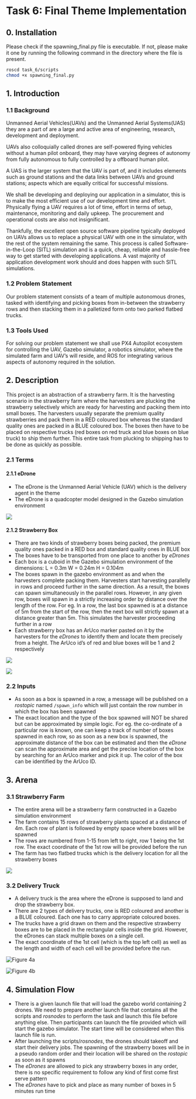 # Task 6: Final Theme Implementation

## 0. Installation
Please check if the spawning_final.py file is executable. If not, please make it one by running the following command in the directory where the file is present.
```bash
roscd task_6/scripts
chmod +x spawning_final.py 
```

## 1. Introduction

### 1.1 Background
Unmanned Aerial Vehicles(UAVs) and the Unmanned Aerial Systems(UAS) they are a part of are a large and active area of engineering, research, development and deployment.

UAVs also colloquially called drones are self-powered flying vehicles without a human pilot onboard, they may have varying degrees of autonomy from fully autonomous to fully controlled by a offboard human pilot.

A UAS is the larger system that the UAV is part of, and it includes elements such as ground stations and the data links between UAVs and ground stations; aspects which are equally critical for successful missions.

We shall be developing and deploying our application in a simulator, this is to make the most efficient use of our development time and effort. Physically flying a UAV requires a lot of time, effort in terms of setup, maintenance, monitoring and daily upkeep. The procurement and operational costs are also not insignificant.

Thankfully, the excellent open source software pipeline typically deployed on UAVs allows us to replace a physical UAV with one in the simulator, with the rest of the system remaining the same. This process is called Software-in-the-Loop (SITL) simulation and is a quick, cheap, reliable and hassle-free way to get started with developing applications. A vast majority of application development work should and does happen with such SITL simulations.

### 1.2 Problem Statement
Our problem statement consists of a team of multiple autonomous drones, tasked with identifying and picking boxes from in-between the strawberry rows and then stacking them in a palletized form onto two parked flatbed trucks.

### 1.3 Tools Used
For solving our problem statement we shall use PX4 Autopilot ecosystem for controlling the UAV, Gazebo simulator, a robotics simulator, where the simulated farm and UAV’s will reside, and ROS for integrating various aspects of autonomy required in the solution.

## 2. Description
This project is an abstraction of a strawberry farm. It is the harvesting scenario in the strawberry farm where the harvesters are plucking the strawberry selectively which are ready for harvesting and packing them into small boxes. The harvesters usually separate the premium quality strawberries and pack them in a RED coloured box whereas the standard quality ones are packed in a BLUE coloured box. The boxes then have to be placed on respective trucks (red boxes on red truck and blue boxes on blue truck) to ship them further. This entire task from plucking to shipping has to be done as quickly as possible.

### 2.1 Terms

#### 2.1.1 eDrone
- The eDrone is the Unmanned Aerial Vehicle (UAV) which is the delivery agent in the theme
- The eDrone is a quadcopter model designed in the Gazebo simulation environment

![](../pics/task_6/drone.png)

#### 2.1.2 Strawberry Box
- There are two kinds of strawberry boxes being packed, the premium quality ones packed in a RED box and standard quality ones in BLUE box
- The boxes have to be transported from one place to another by *eDrones*
- Each box is a cuboid in the Gazebo simulation environment of the dimensions: L = 0.3m W = 0.24m H = 0.104m
- The boxes spawn in the gazebo environment as and when the harvesters complete packing them. Harvesters start harvesting parallelly in rows and proceed further in the same direction. As a result, the boxes can spawn simultaneously in the parallel rows. However, in any given row, boxes will spawn in a strictly increasing order by distance over the length of the row. For eg. In a row, the last box spawned is at a distance of 5m from the start of the row, then the next box will strictly spawn at a distance greater than 5m. This simulates the harvester proceeding further in a row
- Each strawberry box has an ArUco marker pasted on it by the harvesters for the *eDrones* to identify them and locate them precisely from a height. The ArUco id’s of red and blue boxes will be 1 and 2 respectively

![](../pics/task_6/red_box.png)

![](../pics/task_6/blue_box.png)

### 2.2 Inputs
- As soon as a box is spawned in a row, a message will be published on a *rostopic* named ```/spawn_info``` which will just contain the row number in which the box has been spawned
- The exact location and the type of the box spawned will NOT be shared but can be approximated by simple logic. For eg. the co-ordinate of a particular row is known, one can keep a track of number of boxes spawned in each row, so as soon as a new box is spawned, the approximate distance of the box can be estimated and then the *eDrone* can scan the approximate area and get the precise location of the box by searching for an ArUco marker and pick it up. The color of the box can be identified by the ArUco ID.

## 3. Arena
### 3.1 Strawberry Farm
- The entire arena will be a strawberry farm constructed in a Gazebo simulation environment
- The farm contains 15 rows of strawberry plants spaced at a distance of 4m. Each row of plant is followed by empty space where boxes will be spawned
- The rows are numbered from 1-15 from left to right, row 1 being the 1st row. The exact coordinate of the 1st row will be provided before the run
- The farm has two flatbed trucks which is the delivery location for all the strawberry boxes

![](../pics/task_6/strawberry_farm.jpeg)

### 3.2 Delivery Truck
- A delivery truck is the area where the eDrone is supposed to land and drop the strawberry box.
- There are 2 types of delivery trucks, one is RED coloured and another is a BLUE coloured. Each one has to carry appropriate coloured boxes.
- The trucks have a grid drawn on them and the respective strawberry boxes are to be placed in the rectangular cells inside the grid. However, the eDrones can stack multiple boxes on a single cell.
- The exact coordinate of the 1st cell (which is the top left cell) as well as the length and width of each cell will be provided before the run.

![Figure 4a](../pics/task_6/red_truck.png)

![Figure 4b](../pics/task_6/blue_truck.jpeg)

## 4. Simulation Flow
- There is a given launch file that will load the gazebo world containing 2 drones. We need to prepare another launch file that contains all the scripts and *rosnodes* to perform the task and launch this file before anything else. Then participants can launch the file provided which will start the gazebo simulator. The start time will be considered when this launch file is run.
- After launching the scripts/*rosnodes*, the drones should takeoff and start their delivery jobs. The spawning of the strawberry boxes will be in a pseudo random order and their location will be shared on the *rostopic* as soon as it spawns
- The *eDrones* are allowed to pick any strawberry boxes in any order, there is no specific requirement to follow any kind of first come first serve pattern
- The *eDrones* have to pick and place as many number of boxes in 5 minutes run time
